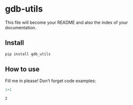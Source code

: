 gdb-utils
================

<!-- WARNING: THIS FILE WAS AUTOGENERATED! DO NOT EDIT! -->

This file will become your README and also the index of your
documentation.

## Install

``` sh
pip install gdb_utils
```

## How to use

Fill me in please! Don’t forget code examples:

``` python
1+1
```

    2
